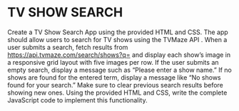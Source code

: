 # TV SHOW SEARCH

Create a TV Show Search App using the provided HTML and CSS. The app should allow users to search for TV shows using the
TVMaze API
. When a user submits a search, fetch results from https://api.tvmaze.com/search/shows?q=<searchTerm> and display each
show’s image in a responsive grid layout with five images per row. If the user submits an empty search, display a
message such as “Please enter a show name.” If no shows are found for the entered term, display a message like “No shows
found for your search.” Make sure to clear previous search results before showing new ones. Using the provided HTML and
CSS, write the complete JavaScript code to implement this functionality.